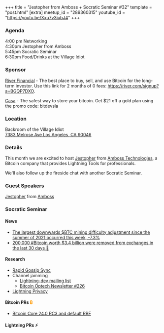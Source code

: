 +++
title = "Jestopher from Amboss + Socratic Seminar #32"
template = "post.html"
[extra]
meetup_id = "289360315"
youtube_id = "https://youtu.be/Xxu7v3iubJ4"
+++

### Agenda

4:00 pm Networking  
4:30pm Jestopher from Amboss  
5:45pm Socratic Seminar  
6:30pm Food/Drinks at the Village Idiot  

### Sponsor

[River Financial] - The best place to buy, sell, and use Bitcoin for the
long-term investor. Use this link for 2 months of 0 fees: <https://river.com/signup?a=BGQP7DXO>.

[Casa] - The safest way to store your bitcoin. Get $21 off a
gold plan using the promo code: bitdevsla

### Location
Backroom of the Village Idiot  
[7383 Melrose Ave Los Angeles, CA 90046](https://www.google.com/maps/search/?api=1&query=34.0838%2C%20-118.35095)  


### Details

This month we are excited to host [Jestopher] from [Amboss Technologies](https://amboss.space/), a Bitcoin company that provides Lightning Tools for professionals.

We'll also follow up the fireside chat with another Socratic Seminar.

### Guest Speakers

[Jestopher] from [Amboss]

[Amboss]: https://amboss.space/	
[Jestopher]: https://twitter.com/Jestopher_BTC

[Casa]: https://app.keys.casa/subscribe/gold
[River Financial]: https://river.com/
### Socratic Seminar

#### News
- [The largest downwards $BTC mining difficulty adjustment since the summer of 2021 occurred this week, -7.3%](https://twitter.com/DylanLeClair_/status/1600169694320656388?s=20&t=rauIR8fyIrmPY3R5SF4L1g) 
- [200,000 #Bitcoin worth $3.4 billion were removed from exchanges in the last 30 days 🙌](https://twitter.com/BitcoinMagazine/status/1600124094590353408?s=20&t=rauIR8fyIrmPY3R5SF4L1g) 

#### Research
- [Rapid Gossip Sync](https://lightningdevkit.org/blog/announcing-rapid-gossip-sync/) 
- Channel jamming
    - [Lightning-dev mailing list](https://lists.linuxfoundation.org/pipermail/lightning-dev/2022-November/003740.html) 
    - [Bitcoin Optech Newsletter #226](https://bitcoinops.org/en/newsletters/2022/11/16/)
- [Lightning Privacy](https://lightningprivacy.com/en/introduction) 


#### Bitcoin PRs <font color="#FF9900">₿</font>
- [Bitcoin Core 24.0 RC3 and default RBF](https://bitcoincore.org/bin/bitcoin-core-24.0/) 

#### Lightning PRs ⚡ 


